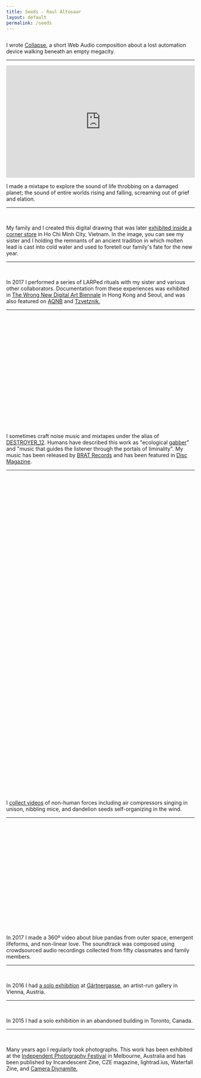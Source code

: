 ```yaml
---
title: Seeds - Raul Altosaar
layout: default
permalink: /seeds
---
```


<html>

<div class="project">

  <img class="lazy" data-src="../assets/img/pages/seeds/collapse.jpg">

  <p>I wrote <a href="https://ccrma.stanford.edu/~raul/220a/hw3/index.html" target="_blank">Collapse</a>, a short Web Audio composition about a lost automation device walking beneath an empty megacity.</p>

</div>

<hr>

<div class="project">

  <iframe width="100%" height="300" scrolling="no" frameborder="no" allow="autoplay" src="https://w.soundcloud.com/player/?url=https%3A//api.soundcloud.com/tracks/655004264&color=%23ff5500&auto_play=false&hide_related=true&show_comments=true&show_user=true&show_reposts=false&show_teaser=false&visual=true"></iframe>

  <p>I made a mixtape to explore the sound of life throbbing on a damaged planet; the sound of entire worlds rising and falling, screaming out of grief and elation.</p>

</div>

<hr>


<div class="project">

  <img class="lazy" data-src="../assets/img/pages/seeds/kariina_raul_hands_print.jpg">
  <img class="lazy" data-src="../assets/img/pages/seeds/snapdragon.jpg">

  <p>My family and I created this digital drawing that was later <a href="http://undergroundflower.com/snapdragon.html" target="_blank">exhibited inside a corner store</a> in Ho Chi Minh City, Vietnam. In the image, you can see my sister and I holding the remnants of an ancient tradition in which molten lead is cast into cold water and used to foretell our family's fate for the new year.</p>

</div>


<hr>

<div class="project">

<img class="lazy" data-src="/assets/img/pages/seeds/b.jpg">
<img class="lazy" data-src="/assets/img/pages/seeds/a.jpg">

<p>In 2017 I performed a series of LARPed rituals with my sister and various other collaborators. Documentation from these experiences was exhibited in <a href="https://thewrong.org/about" target="_blank">The Wrong New Digital Art Biennale</a> in Hong Kong and Seoul, and was also featured on <a href="https://www.aqnb.com/2017/11/15/why-do-we-appropriate-life-hacking-into-taught-identity-with-fantasy-direct-group-show-at-seouls-yongma-charm-space/" target="_blank">AQNB</a> and <a href="http://tzvetnik.online/portfolio_page/fantasy-direct-yongma-land-charm-space/" target="_blank">Tzvetznik.</a></p>

</div>


<hr>

<div class="project">

<div class="media">
<iframe class="lazy" width="100%" height="300" scrolling="no" frameborder="no" allow="autoplay" data-src="https://w.soundcloud.com/player/?url=https%3A//api.soundcloud.com/playlists/649914882%3Fsecret_token%3Ds-ZrJ5M&color=%23ff5500&auto_play=false&hide_related=false&show_comments=true&show_user=true&show_reposts=false&show_teaser=true&visual=true"></iframe>
</div>


<p>I sometimes craft noise music and mixtapes under the alias of <a href="https://soundcloud.com/destroyer_12" target="_blank">DESTROYER_12</a>. Humans have described this work as "ecological <a href="https://en.wikipedia.org/wiki/Gabber" target="_blank">gabber</a>" and "music that guides the listener through the portals of liminality". My music has been released by <a href="https://bratrecords.bandcamp.com/album/brat-compilation-volume-2-vesna" target="_blank">BRAT Records</a> and has been featured in <a href="https://soundcloud.com/discmagazine/disc-024-floating-rooftop-healing-mix-destroyer_12" target="_blank">Disc Magazine</a>.</p>

</div>

<hr>


<div class="project">

<div class="media">

<style>.embed-container { position: relative; padding-bottom: 56.25%; height: 0; overflow: hidden; max-width: 100%;} .embed-container iframe, .embed-container object, .embed-container embed { position: absolute; top: 0; left: 0; width: 100%; height: 100%;}</style><div class='embed-container'><iframe class="lazy" data-src='https://www.youtube.com/embed/Kb0CDXasjiE' frameborder='0' title ='0' allowfullscreen modestbranding='1' showinfo='0'></iframe></div>

<div class='embed-container many'><iframe class="lazy" data-src='https://www.youtube.com/embed/p-NkMdxFHtY' frameborder='0' title ='0' allowfullscreen modestbranding='1' showinfo='0'></iframe></div>

<div class='embed-container many'><iframe class="lazy" data-src='https://www.youtube.com/embed/d4KXmJRE3HU' frameborder='0' allowfullscreen></iframe></div>

</div>

<p>I <a href="https://www.youtube.com/playlist?list=PLPn69OMwH-byEcKC3_Rthq6Il8-PevHgB" target="_blank">collect videos</a> of non-human forces including air compressors singing in unison, nibbling mice, and dandelion seeds self-organizing in the wind.</p>

</div>


<hr>


<div class="project">

<div class="media">
<div class='embed-container'><iframe class="lazy" data-src='https://www.youtube.com/embed/R61n22gTkdo' frameborder='0' title ='0' allowfullscreen modestbranding='1' showinfo='0'></iframe></div>
</div>

<p>In 2017 I made a 360º video about blue pandas from outer space, emergent lifeforms, and non-linear love. The soundtrack was composed using crowdsourced audio recordings collected from fifty classmates and family members.</p>

</div>


<hr>

<div class="project">

<img class="lazy" data-src="/assets/img/pages/seeds/c.jpg">
<img class="lazy" data-src="/assets/img/pages/seeds/02.jpg">
<img class="lazy" data-src="/assets/img/pages/seeds/19.jpg">
<img class="lazy" data-src="/assets/img/pages/seeds/01.jpg">

<p>In 2016 I had <a href="https://gaertnergasse.com/2018/every-day-is-a-lifetime/" target="_blank">a solo exhibition</a> at <a href="http://gaertnergasse.com/" target="_blank">Gärtnergasse</a>, an artist-run gallery in Vienna, Austria.</p>


</div>


<hr>




<div class="project">

<img class="lazy" data-src="/assets/img/pages/seeds/hesitate1.jpg">
<img class="lazy" data-src="/assets/img/pages/seeds/hesitate2.jpg">
<img class="lazy" data-src="/assets/img/pages/seeds/hesitate3.jpg">

<p>In 2015 I had a solo exhibition in an abandoned building in Toronto, Canada.</p>

</div>



<hr>



<div class="project">

<img class="lazy" data-src="/assets/img/pages/seeds/cali_tree.jpg">
<img class="lazy" data-src="/assets/img/pages/seeds/rain.jpg">
<img class="lazy" data-src="/assets/img/pages/seeds/green.jpg">
<img class="lazy" data-src="/assets/img/pages/seeds/blue.jpg">

<p>Many years ago I regularly took photographs. This work has been exhibited at the <a href="http://i-p-f.org/" target="_blank">Independent Photography Festival</a> in Melbourne, Australia and has been published by Incandescent Zine, CZE magazine, lightrad.ius, Waterfall Zine, and <a href="https://issuu.com/cameradiynamitezine/docs/saohell" target="_blank">Camera Diynamite.</a></p>

</div>

</html>

<!-- <html>

<section class="projects">

  <article class="grid-section">

  <figure class="grid-object-other">
       <img src="assets/img/pages/otherwork/arena3-min.png">
          <p>I collect knowledge about the history and future of computation. I store this knowledge in a research channel named <a href="https://www.are.na/raul-altosaar/embodied-computation" target="_blank" title="Embodied Computation">Embodied Computation</a> on are.na. </p>
  </figure>

  <figure class="grid-object-other">
       <img src="assets/img/pages/otherwork/a.jpg">
          <p>In 2017 I performed a series of virtual reality rituals with various collaborators. Documentation from these rituals was exhibited in The Wrong New Digital Art Biennale in Hong Kong and Seoul, Korea. Featured on<a href="https://www.aqnb.com/2017/11/15/why-do-we-appropriate-life-hacking-into-taught-identity-with-fantasy-direct-group-show-at-seouls-yongma-charm-space/" target="_blank" title="Embodied Computation"> AQNB</a> and <a href="http://tzvetnik.online/portfolio_page/fantasy-direct-yongma-land-charm-space/" target="_blank">Tzvetznik.</a></p>
  </figure>

  <figure class="grid-object-other">
       <iframe width="100%" height="450" scrolling="no" frameborder="no" allow="autoplay" src="https://w.soundcloud.com/player/?url=https%3A//api.soundcloud.com/playlists/649914882%3Fsecret_token%3Ds-ZrJ5M&color=%23ff5500&auto_play=false&hide_related=false&show_reposts=false&show_teaser=true&visual=true"></iframe>
          <p>I have been intermittently crafting noise music and mixtapes under the alias of <a href="https://soundcloud.com/destroyer_12" target="_blank">DESTROYER_12</a> for the past four years. Critics have described these productions as "ecological <a href="https://en.wikipedia.org/wiki/Gabber" target="_blank">gabber</a>" and "music that guides the listener through the portals of liminality". This work has been released by <a href="https://bratrecords.bandcamp.com/album/brat-compilation-volume-2-vesna" target="_blank">BRAT Records</a> and has been featured in <a href="https://soundcloud.com/discmagazine/disc-024-floating-rooftop-healing-mix-destroyer_12" target="_blank">Disc Magazine</a>. </p>
  </figure>

  <figure class="grid-object-other">
    <img src="assets/img/pages/otherwork/diamonds.jpg">
    <p>In 2017 I made <a href="https://www.youtube.com/watch?v=R61n22gTkdo" target="_blank">a 360º artwork</a> about emergent lifeforms and non-linear love. The soundtrack was composed using crowdsourced audio recordings collected from fifty classmates and family members. Featured in <a href="http://simforart.blogspot.com/2017/05/raul-altosaar-worm-video-1-injected-i.html" target="_blank">Sim Magazine</a> and <a href="https://soundcloud.com/exilevevo/i-may-not-be-ready-2-shit-out-a-liquid-diamond-and-share-it-but-i-can-try-kenji-remix" target="_blank"> remixed by Kenji Yamamoto.</a></p>
  </figure>

  <figure class="grid-object-other">
  	<img src="assets/img/pages/otherwork/c.jpg">
		<p>In 2016 I had <a href="http://gaertnergasse.com/every-day-is-a-lifetime/" target="_blank">a solo exhibition</a> at <a href="http://gaertnergasse.com/" target="_blank">Gärtnergasse</a>, an artist-run space in Vienna, Austria.</p>
  </figure>

  <figure class="grid-object-other">
  	<img src="assets/img/pages/otherwork/cali_tree.jpg">
  	<p>Many years ago I regularly took photographs. This work has been exhibited at the <a href="http://i-p-f.org/" target="_blank">Independent Photography Festival</a> in Melbourne, Australia and has been published by Incandescent Zine, CZE magazine, lightrad.ius, Waterfall Zine, and Camera Diynamite.</p>
  </figure>

</article>
</section>
</html> -->